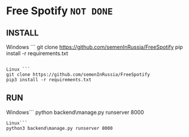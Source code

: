 # Free Spotify `NOT DONE`

## INSTALL
Windows ```
git clone https://github.com/semenInRussia/FreeSpotify
pip install -r requirements.txt
```

Linux ```
git clone https://github.com/semenInRussia/FreeSpotify
pip3 install -r requirements.txt
```

## RUN
Windows```
python backend\manage.py runserver 8000
```
Linux```
python3 backend\manage.py runserver 8000
```
